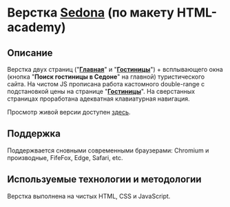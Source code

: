 # Верстка [Sedona](https://crydy.github.io/Sedona/) (по макету HTML-academy)

## Описание

Верстка двух страниц ("[**Главная**](https://crydy.github.io/Sedona)" и "[**Гостиницы**](https://crydy.github.io/Sedona/hotels.html)") + всплывающего окна (кнопка "**Поиск гостиницы в Седоне**" на главной) туристического сайта. На чистом JS прописана работа кастомного double-range с подстановкой цены на странице "[**Гостиницы**](https://crydy.github.io/Sedona/hotels.html)". На сверстанных страницах проработана адекватная клавиатурная навигация.

Просмотр живой версии доступен [здесь](https://crydy.github.io/Sedona/).

## Поддержка

Поддержвается сновными современными браузерами: Chromium и производные, FifeFox, Edge, Safari, etc.

## Используемые технологии и методологии

Верстка выполнена на чистых HTML, CSS и JavaScript.